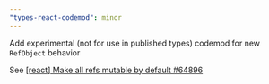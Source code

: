 ```yaml
---
"types-react-codemod": minor
---
```


Add experimental (not for use in published types) codemod for new `RefObject` behavior

See [[react] Make all refs mutable by default #64896](https://github.com/DefinitelyTyped/DefinitelyTyped/pull/64896)
